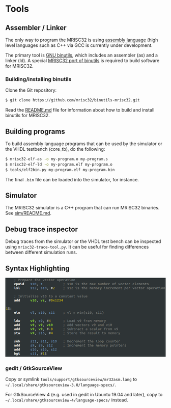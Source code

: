 # Tools

## Assembler / Linker

The only way to program the MRISC32 is using [assembly language](https://en.wikipedia.org/wiki/Assembly_language) (high level languages such as C++ via GCC is currently under development.

The primary tool is [GNU binutils](https://www.gnu.org/software/binutils/), which includes an assembler (as) and a linker (ld). A special [MRISC32 port of binutils](https://github.com/mrisc32/binutils-mrisc32) is required to build software for MRISC32.


### Building/installing binutils

Clone the Git repository:

```bash
$ git clone https://github.com/mrisc32/binutils-mrisc32.git
```

Read the [README.md](https://github.com/mrisc32/binutils-mrisc32/blob/users/mbitsnbites/mrisc32/README.md) file for information about how to build and install binutils for MRISC32.


## Building programs

To build assembly language programs that can be used by the simulator or the VHDL testbench (core_tb), do the following:

```bash
$ mrisc32-elf-as -o my-program.o my-program.s
$ mrisc32-elf-ld -o my-program.elf my-program.o
$ tools/elf2bin.py my-program.elf my-program.bin
```

The final `.bin` file can be loaded into the simulator, for instance.


## Simulator

The MRISC32 simulator is a C++ program that can run MRISC32 binaries. See [sim/README.md](sim/README.md).


## Debug trace inspector

Debug traces from the simulator or the VHDL test bench can be inspected using `mrisc32-trace-tool.py`. It can be useful for finding differences between different simulation runs.


## Syntax Highlighting

![MRISC32 Assembly Language](mrisc32-asm.png)

### gedit / GtkSourceView

Copy or symlink `tools/support/gtksourceview/mr32asm.lang` to `~/.local/share/gtksourceview-3.0/language-specs/`.

For GtkSourceView 4 (e.g. used in gedit in Ubuntu 19.04 and later), copy to `~/.local/share/gtksourceview-4/language-specs/` instead.